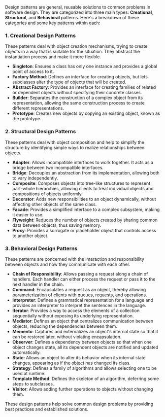 Design patterns are general, reusable solutions to common problems in software design. They are categorized into three main types: **Creational**, **Structural**, and **Behavioral** patterns. Here's a breakdown of these categories and some key patterns within each:

### 1. **Creational Design Patterns**
These patterns deal with object creation mechanisms, trying to create objects in a way that is suitable for the situation. They abstract the instantiation process and make it more flexible.

- **Singleton**: Ensures a class has only one instance and provides a global point of access to it.
- **Factory Method**: Defines an interface for creating objects, but lets subclasses alter the type of objects that will be created.
- **Abstract Factory**: Provides an interface for creating families of related or dependent objects without specifying their concrete classes.
- **Builder**: Separates the construction of a complex object from its representation, allowing the same construction process to create different representations.
- **Prototype**: Creates new objects by copying an existing object, known as the prototype.

### 2. **Structural Design Patterns**
These patterns deal with object composition and help to simplify the structure by identifying simple ways to realize relationships between objects.

- **Adapter**: Allows incompatible interfaces to work together. It acts as a bridge between two incompatible interfaces.
- **Bridge**: Decouples an abstraction from its implementation, allowing both to vary independently.
- **Composite**: Composes objects into tree-like structures to represent part-whole hierarchies, allowing clients to treat individual objects and compositions of objects uniformly.
- **Decorator**: Adds new responsibilities to an object dynamically, without affecting other objects of the same class.
- **Facade**: Provides a simplified interface to a complex subsystem, making it easier to use.
- **Flyweight**: Reduces the number of objects created by sharing common data between objects, thus saving memory.
- **Proxy**: Provides a surrogate or placeholder object that controls access to another object.

### 3. **Behavioral Design Patterns**
These patterns are concerned with the interaction and responsibility between objects and how they communicate with each other.

- **Chain of Responsibility**: Allows passing a request along a chain of handlers. Each handler can either process the request or pass it to the next handler in the chain.
- **Command**: Encapsulates a request as an object, thereby allowing parameterization of clients with queues, requests, and operations.
- **Interpreter**: Defines a grammatical representation for a language and provides an interpreter to interpret the sentences in the language.
- **Iterator**: Provides a way to access the elements of a collection sequentially without exposing its underlying representation.
- **Mediator**: Defines an object that centralizes communication between objects, reducing the dependencies between them.
- **Memento**: Captures and externalizes an object's internal state so that it can be restored later, without violating encapsulation.
- **Observer**: Defines a dependency between objects so that when one object changes state, all its dependent objects are notified and updated automatically.
- **State**: Allows an object to alter its behavior when its internal state changes, appearing as if the object has changed its class.
- **Strategy**: Defines a family of algorithms and allows selecting one to be used at runtime.
- **Template Method**: Defines the skeleton of an algorithm, deferring some steps to subclasses.
- **Visitor**: Allows adding further operations to objects without changing them.

These design patterns help solve common design problems by providing best practices and established solutions.